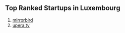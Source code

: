 ## Top Ranked Startups in Luxembourg

1. [mirrorbird](http://www.startupranking.com/mirrorbird)
2. [upera.tv](http://www.startupranking.com/upera-tv)

